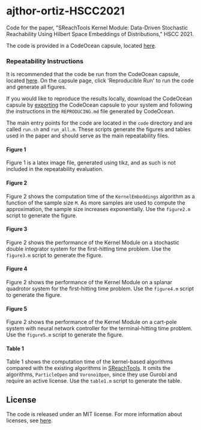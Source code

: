 # ajthor-ortiz-HSCC2021

Code for the paper, "SReachTools Kernel Module: Data-Driven Stochastic Reachability Using Hilbert Space Embeddings of Distributions," HSCC 2021.

The code is provided in a CodeOcean capsule, located [here](https://codeocean.com/capsule/3853882/tree).

### Repeatability Instructions

It is recommended that the code be run from the CodeOcean capsule, located
[here](https://codeocean.com/capsule/3853882/tree). On the capsule page, click
'Reproducible Run' to run the code and generate all figures.

If you would like to reproduce the results locally, download the CodeOcean
capsule by
[exporting](https://help.codeocean.com/en/articles/2199842-exporting-capsules-and-reproducing-results-on-your-local-machine)
the CodeOcean capsule to your system and following the instructions in the
`REPRODUCING.md` file generated by CodeOcean.

The main entry points for the code are located in the `code` directory and are
called `run.sh` and `run_all.m`. These scripts generate the figures and tables
used in the paper and should serve as the main repeatability files.

#### Figure 1

Figure 1 is a latex image file, generated using tikz, and as such is not
included in the repeatability evaluation.

#### Figure 2

Figure 2 shows the computation time of the `KernelEmbeddings` algorithm as a
function of the sample size `M`. As more samples are used to compute the
approximation, the sample size increases exponentially. Use the `figure2.m`
script to generate the figure.

#### Figure 3

Figure 2 shows the performance of the Kernel Module on a stochastic double
integrator system for the first-hitting time problem. Use the `figure3.m` script
to generate the figure.

#### Figure 4

Figure 2 shows the performance of the Kernel Module on a splanar quadrotor system for the first-hitting time problem. Use the `figure4.m` script
to generate the figure.

#### Figure 5

Figure 2 shows the performance of the Kernel Module on a cart-pole system with
neural network controller for the terminal-hitting time problem. Use the
`figure5.m` script to generate the figure.

#### Table 1

Table 1 shows the computation time of the kernel-based algorithms compared with
the existing algorithms in [SReachTools](https://sreachtools.github.io). It
omits the algorithms, `ParticleOpen` and `VoronoiOpen`, since they use Gurobi
and require an active license. Use the `table1.m` script to generate the table.

## License

The code is released under an MIT license. For more information about licenses,
see [here](https://choosealicense.com/licenses/mit/).
